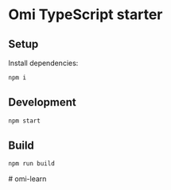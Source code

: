 # Omi TypeScript starter

## Setup

Install dependencies:

```bash
npm i
```

## Development


```bash
npm start
```

## Build


```bash
npm run build
```
#   o m i - l e a r n  
 